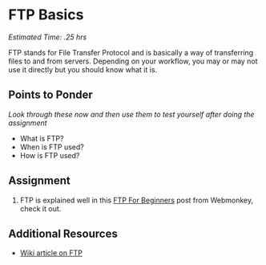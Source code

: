 # FTP Basics
*Estimated Time: .25 hrs*

FTP stands for File Transfer Protocol and is basically a way of transferring files to and from servers.  Depending on your workflow, you may or may not use it directly but you should know what it is.

## Points to Ponder

*Look through these now and then use them to test yourself after doing the assignment*

* What is FTP?
* When is FTP used?
* How is FTP used?

## Assignment

1. FTP is explained well in this [FTP For Beginners](http://www.webmonkey.com/2010/02/ftp_for_beginners/) post from Webmonkey, check it out.

## Additional Resources

* [Wiki article on FTP](http://en.wikipedia.org/wiki/File_Transfer_Protocol)
